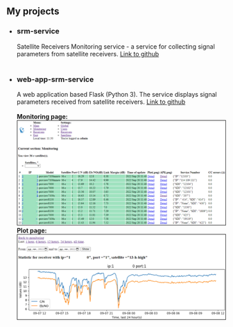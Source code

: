 <h2>My projects</h2>
<ul>
<h3><li>srm-service</li></h3>

Satellite Receivers Monitoring service - a service for collecting signal parameters from satellite receivers.
<a href="https://github.com/dmshch/srm-service">Link to github</a>
<br>
<br>
<h3><li>web-app-srm-service</li></h3>

A web application based Flask (Python 3). The service displays signal parameters received from satellite receivers. 
<a href="https://github.com/dmshch/web-app-srm-service">Link to github</a>
<br>
<br>
<b>Monitoring page:</b>
<img border="1" src="https://github.com/dmshch/dmshch.github.io/blob/main/screen/monitoring.PNG?raw=true" alt="Monitoring page" >
<br>
<b>Plot page:</b>
<img border="1" src="https://github.com/dmshch/dmshch.github.io/blob/main/screen/plot.PNG?raw=true" alt="Plot page">
</ul>
